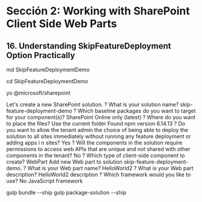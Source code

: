 # Sección 2: Working with SharePoint Client Side Web Parts

## 16. Understanding SkipFeatureDeployment Option Practically

md  SkipFeatureDeploymentDemo

cd  SkipFeatureDeploymentDemo

yo @microsoft/sharepoint

Let's create a new SharePoint solution.
? What is your solution name? skip-feature-deployment-demo
? Which baseline packages do you want to target for your component(s)? SharePoint Online only (latest)
? Where do you want to place the files? Use the current folder
Found npm version 6.14.13
? Do you want to allow the tenant admin the choice of being able to deploy the solution to all sites immediately without running any feature deployment or adding apps i
n sites? Yes
? Will the components in the solution require permissions to access web APIs that are unique and not shared with other components in the tenant? No
? Which type of client-side component to create? WebPart
Add new Web part to solution skip-feature-deployment-demo.
? What is your Web part name? HelloWorld2
? What is your Web part description? HelloWorld2 description
? Which framework would you like to use? No JavaScript framework

gulp bundle --ship
gulp package-solution --ship
